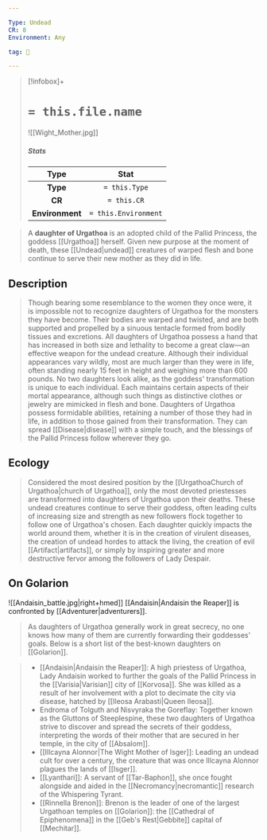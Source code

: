 ```yaml
---

Type: Undead
CR: 8
Environment: Any

tag: 👹

---
```


> [!infobox]+
> #  `= this.file.name`
> ![[Wight_Mother.jpg]]
> ##### Stats
> Type | Stat |
> :---:|:---:|
> **Type** | `= this.Type` |
> **CR** | `= this.CR` |
> **Environment** | `= this.Environment` |



> A **daughter of Urgathoa** is an adopted child of the Pallid Princess, the goddess [[Urgathoa]] herself. Given new purpose at the moment of death, these [[Undead|undead]] creatures of warped flesh and bone continue to serve their new mother as they did in life.



## Description

> Though bearing some resemblance to the women they once were, it is impossible not to recognize daughters of Urgathoa for the monsters they have become. Their bodies are warped and twisted, and are both supported and propelled by a sinuous tentacle formed from bodily tissues and excretions. All daughters of Urgathoa possess a hand that has increased in both size and lethality to become a great claw—an effective weapon for the undead creature. Although their individual appearances vary wildly, most are much larger than they were in life, often standing nearly 15 feet in height and weighing more than 600 pounds.
> No two daughters look alike, as the goddess' transformation is unique to each individual. Each maintains certain aspects of their mortal appearance, although such things as distinctive clothes or jewelry are mimicked in flesh and bone.
> Daughters of Urgathoa possess formidable abilities, retaining a number of those they had in life, in addition to those gained from their transformation. They can spread [[Disease|disease]] with a simple touch, and the blessings of the Pallid Princess follow wherever they go.


## Ecology

> Considered the most desired position by the [[UrgathoaChurch of Urgathoa|church of Urgathoa]], only the most devoted priestesses are transformed into daughters of Urgathoa upon their deaths. These undead creatures continue to serve their goddess, often leading cults of increasing size and strength as new followers flock together to follow one of Urgathoa's chosen. Each daughter quickly impacts the world around them, whether it is in the creation of virulent diseases, the creation of undead hordes to attack the living, the creation of evil [[Artifact|artifacts]], or simply by inspiring greater and more destructive fervor among the followers of Lady Despair.


## On Golarion

![[Andaisin_battle.jpg|right+hmed]] 
 [[Andaisin|Andaisin the Reaper]] is confronted by [[Adventurer|adventurers]].
> As daughters of Urgathoa generally work in great secrecy, no one knows how many of them are currently forwarding their goddesses' goals. Below is a short list of the best-known daughters on [[Golarion]].

> - [[Andaisin|Andaisin the Reaper]]: A high priestess of Urgathoa, Lady Andaisin worked to further the goals of the Pallid Princess in the [[Varisia|Varisian]] city of [[Korvosa]]. She was killed as a result of her involvement with a plot to decimate the city via disease, hatched by [[Ileosa Arabasti|Queen Ileosa]].
> - Endroma of Tolguth and Nisvyraka the Goreflay: Together known as the Gluttons of Steeplespine, these two daughters of Urgathoa strive to discover and spread the secrets of their goddess, interpreting the words of their mother that are secured in her temple, in the city of [[Absalom]].
> - [[Illcayna Alonnor|The Wight Mother of Isger]]: Leading an undead cult for over a century, the creature that was once Illcayna Alonnor plagues the lands of [[Isger]].
> - [[Lyanthari]]: A servant of [[Tar-Baphon]], she once fought alongside and aided in the [[Necromancy|necromantic]] research of the Whispering Tyrant.
> - [[Rinnella Brenon]]: Brenon is the leader of one of the largest Urgathoan temples on [[Golarion]]: the [[Cathedral of Epiphenomena]] in the [[Geb's Rest|Gebbite]] capital of [[Mechitar]].






